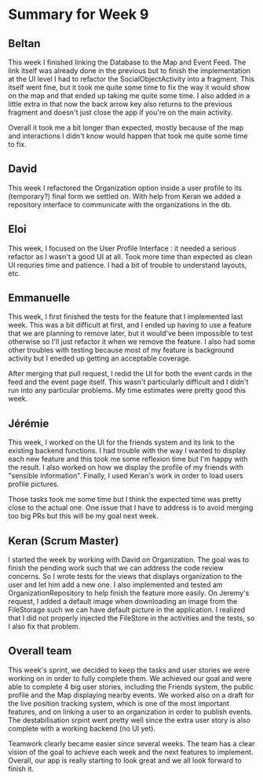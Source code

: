 # Summary for Week 9

## Beltan

This week I finished linking the Database to the Map and Event Feed. The link itself was already done in the previous but to finish the implementation at the UI level I had to refactor the SocialObjectActivity into a fragment. 
This itself went fine, but it took me quite some time to fix the way it would show on the map and that ended up taking me quite some time. I also added in a little extra in that now the back arrow key also returns to the previous fragment
and doesn't just close the app if you're on the main activity.

Overall it took me a bit longer than expected, mostly because of the map and interactions I didn't know would happen that took me quite some time to fix.

## David

This week I refactored the Organization option inside a user profile to its (temporary?) final form we settled on. With help from Keran we added a repository interface to communicate with the organizations in the db. 

## Eloi 
This week, I focused on the User Profile Interface : it needed a serious refactor as I wasn't a good UI at all. Took more time than expected as clean UI requries time and patience. I had a bit of trouble to understand layouts, etc.

## Emmanuelle

This week, I first finished the tests for the feature that I implemented last week. This was a bit difficult at first, and I ended up having to use a feature that we are planning to remove later, but it would've been impossible to test otherwise so I'll just refactor it when we remove the feature. I also had some other troubles with testing because most of my feature is background activity but I eneded up getting an acceptable coverage.

After merging that pull request, I redid the UI for both the event cards in the feed and the event page itself. This wasn't particularly difficult and I didn't run into any particular problems. My time estimates were pretty good this week.

## Jérémie 

This week, I worked on the UI for the friends system and its link to the existing backend functions. I had trouble with the way I wanted to display each new feature and this took me some reflexion time but I'm happy with the result. I also worked on how we display the profile of my friends with "sensible information". Finally, I used Keran's work in order to load users profile pictures.

Those tasks took me some time but I think the expected time was pretty close to the actual one. One issue that I have to address is to avoid merging too big PRs but this will be my goal next week.

## Keran (Scrum Master)

I started the week by working with David on Organization. The goal was to finish the pending work such that we can address the code review concerns. So I wrote tests for the views that displays organization to the user and let him add a new one. I also implemented and tested am OrganizationRepository to help finish the feature more easily. On Jeremy's request, I added a default image when downloading an image from the FileStorage such we can have default picture in the application. I realized that I did not properly injected the FileStore in the activities and the tests, so I also fix that problem.

## Overall team

This week's sprint, we decided to keep the tasks and user stories we were working on in order to fully complete them. We achieved our goal and were able to complete 4 big user stories, including the Friends system, the public profile and the Map displaying nearby events. We worked also on a draft for the live position tracking system, which is one of the most important features, and on linking a user to an organization in order to publish events. The destabilisation srpint went pretty well since the extra user story is also complete with a working backend (no UI yet).

Teamwork clearly became easier since several weeks. The team has a clear vision of the goal to achieve each week and the next features to implement. Overall, our app is really starting to look great and we all look forward to finish it.
